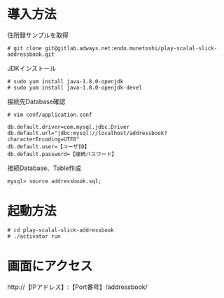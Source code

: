 # 導入方法

住所録サンプルを取得
```
# git clone git@gitlab.adways.net:endo.munetoshi/play-scalal-slick-addressbook.git
```

JDKインストール

```
# sudo yum install java-1.8.0-openjdk
# sudo yum install java-1.8.0-openjdk-devel
```

接続先Database確認
```
# vim conf/application.conf

db.default.driver=com.mysql.jdbc.Driver
db.default.url="jdbc:mysql://localhost/addressbook?characterEncoding=UTF8"
db.default.user=【ユーザID】
db.default.password=【接続パスワード】
```

接続Database、Table作成
```
mysql> source addressbook.sql;
```

# 起動方法
```
# cd play-scalal-slick-addressbook
# ./activator run
```

# 画面にアクセス
http://【IPアドレス】:【Port番号】/addressbook/
